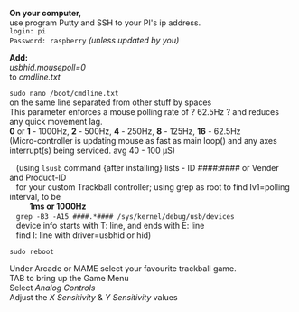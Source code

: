 **On your computer,**  
use program Putty and SSH to your PI's ip address.  
`login: pi`  
`Password: raspberry` *(unless updated by you)*  

**Add:**  
*usbhid.mousepoll=0*  
to *cmdline.txt*

`sudo nano /boot/cmdline.txt`  
on the same line separated from other stuff by spaces  
This parameter enforces a mouse polling rate of ? 62.5Hz ? and reduces any quick movement lag.  
**0** or **1** - 1000Hz, **2** - 500Hz, **4** - 250Hz, **8** - 125Hz, **16** - 62.5Hz  
(Micro-controller is updating mouse as fast as main loop() and any axes interrupt(s) being serviced. avg 40 - 100 µS)  

&nbsp;&nbsp;&nbsp;(using `lsusb` command {after installing} lists - ID *####*:*####* or Vender and Product-ID  
&nbsp;&nbsp;&nbsp;for your custom Trackball controller;  using grep as root to find Iv1=polling interval, to be  
&nbsp;&nbsp;&nbsp;&nbsp;&nbsp;&nbsp;&nbsp;&nbsp;&nbsp;**1ms or 1000Hz**  
&nbsp;&nbsp;&nbsp;`grep -B3 -A15 ####.*#### /sys/kernel/debug/usb/devices`  
&nbsp;&nbsp;&nbsp;device info starts with T: line, and ends with E: line  
&nbsp;&nbsp;&nbsp;find I: line with driver=usbhid or hid)  

`sudo reboot`

Under Arcade or MAME select your favourite trackball game.  
TAB to bring up the Game Menu  
Select *Analog Controls*  
Adjust the *X Sensitivity* & *Y Sensitivity* values 
